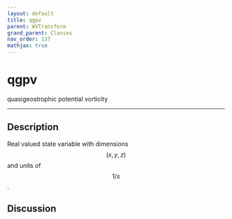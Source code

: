 ```yaml
---
layout: default
title: qgpv
parent: WVTransform
grand_parent: Classes
nav_order: 137
mathjax: true
---
```


#  qgpv

quasigeostrophic potential vorticity


---

## Description
Real valued state variable with dimensions $$(x,y,z)$$ and units of $$1/s$$.

## Discussion

